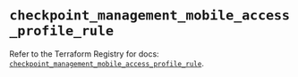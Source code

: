 # `checkpoint_management_mobile_access_profile_rule`

Refer to the Terraform Registry for docs: [`checkpoint_management_mobile_access_profile_rule`](https://registry.terraform.io/providers/checkpointsw/checkpoint/2.11.0/docs/resources/management_mobile_access_profile_rule).
